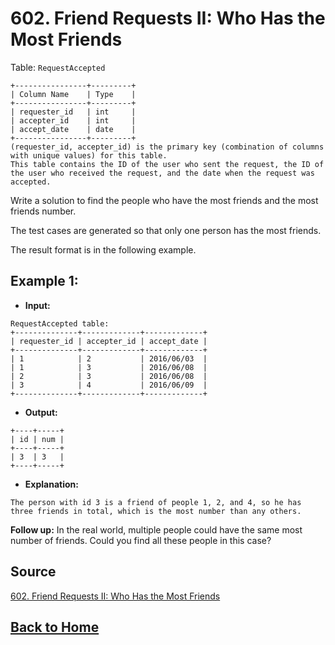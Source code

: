 # **602. Friend Requests II: Who Has the Most Friends**

Table: ``RequestAccepted``

```
+----------------+---------+
| Column Name    | Type    |
+----------------+---------+
| requester_id   | int     |
| accepter_id    | int     |
| accept_date    | date    |
+----------------+---------+
(requester_id, accepter_id) is the primary key (combination of columns with unique values) for this table.
This table contains the ID of the user who sent the request, the ID of the user who received the request, and the date when the request was accepted.
```

Write a solution to find the people who have the most friends and the most friends number.

The test cases are generated so that only one person has the most friends.

The result format is in the following example.

## **Example 1:**

- **Input:**

```
RequestAccepted table:
+--------------+-------------+-------------+
| requester_id | accepter_id | accept_date |
+--------------+-------------+-------------+
| 1            | 2           | 2016/06/03  |
| 1            | 3           | 2016/06/08  |
| 2            | 3           | 2016/06/08  |
| 3            | 4           | 2016/06/09  |
+--------------+-------------+-------------+
```

- **Output:**

```
+----+-----+
| id | num |
+----+-----+
| 3  | 3   |
+----+-----+
```

- **Explanation:**

```
The person with id 3 is a friend of people 1, 2, and 4, so he has three friends in total, which is the most number than any others.
```

**Follow up:** In the real world, multiple people could have the same most number of friends. Could you find all these people in this case?

## **Source**

[602. Friend Requests II: Who Has the Most Friends](https://leetcode.com/problems/friend-requests-ii-who-has-the-most-friends/)


## **[Back to Home](../)**